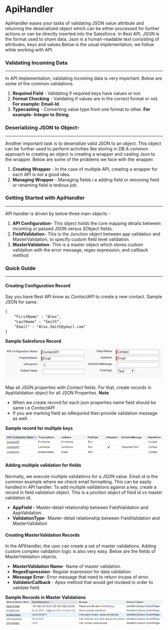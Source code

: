 # ApiHandler
ApiHandler eases your tasks of validating JSON value attribute and returning the deserialized object which can be either processed for further actions or can be directly inserted into the Salesforce. In Rest API, JSON is the format used to share data. 
Json is a human-readable text consisting of attributes, keys and values.Below is the usual implementation, we follow while working with API.

### Validating Incoming Data
------------------------------------------------------
In API implementation, validating incoming data is very important. Below are some of the common validations.
  1. **Required Field** - Validating if required keys have values or not.
  2. **Format Checking** -  Validating if values are in the correct format or not. **For example: Email-Id**.
  3. **Typecasting** - Converting value type from one format to other. **For example- Integer to String**.

### Deserializing JSON to Object-
-------------------------------------------------------
Another important task is to deserialize valid JSON to an object. This object can be further used to perform activities like storing in DB.A common approach to creating an object is creating a wrapper and casting Json to the wrapper. Below are some of the problems we face with the wrapper.
  1. **Creating Wrapper** - In the case of multiple API, creating a wrapper for each API is not a good idea.
  2. **Managing Wrapper** - Managing fields i.e adding field or removing field or renaming field is tedious job.

### Getting Started with ApiHandler
-------------------------------------------------------
API handler is driven by below three main objects -
1. **API Configuration**- This object holds the core mapping details between incoming or passed JSON versus SObject fields.
2. **FieldValidation**-  This is the Junction object between app validation and MasterValidation, to specify custom field level validation.
3. **MasterValidation**- This is a master object which stores custom validation with the error message, regex expression, and callback method

### Quick Guide
---------------------------------------------------------
#### Creating Configuration Record
Say you have Rest API know as *ContactAPI* to create a new contact. 
Sample JSON for same.
```
{
    "FirstName" : "Alex",
    "LastName" : "Smith”,
    "Email" : "Alex.Smith@ymail.com"
}
```
**Sample Salesforce Record**

![Configuration](screenshots/Configuration.png?raw=true "Configuration")

Map all JSON properties with Contact fields. For that, create records in AppValidation object for all JSON Properties.
**Note**
  - When we create record for each json properties name field should be same i.e *ContactAPI*
  - If you are marking field as isRequired then provide validation message as well.

**Sample record for multiple keys**

![Configuration](screenshots/Configuration2.png?raw=true "Configuration")

#### Adding multiple validation for fields
Normally, we execute multiple validations for a JSON value. Email id is the common example where we check email formatting. This can be easily handled in API handler. To add multiple validations against a key, create a record in field validation object. This is a junction object of field id vs master validation id.
  - **AppField** - Master-detail relationship between FieldValidation and AppValidation.
  - **ValidationType**- Master-detail relationship between FieldValidation and MasterValidation

#### Creating MasterValidation Records
In the APIHandler, the user can create a set of master validations. Adding custom complex validation logic is also very easy. Below are the fields of MasterValidation objects.

  - **MasterValidation Name**- Name of master validation.
  - **RegexExpression**- Regular expression for data validation
  - **Message Error**- Error message that need to return incase of error.
  - **ValidatorCallback** - Apex method that would get invoked in order to validate field.
  
  **Sample Records in Master Validations**
 ![MasterValidations](screenshots/MasterValidations.png?raw=true "MasterValidations")
